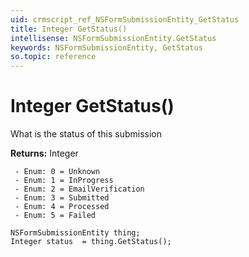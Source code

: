 ```yaml
---
uid: crmscript_ref_NSFormSubmissionEntity_GetStatus
title: Integer GetStatus()
intellisense: NSFormSubmissionEntity.GetStatus
keywords: NSFormSubmissionEntity, GetStatus
so.topic: reference
---
```


# Integer GetStatus()

What is the status of this submission

**Returns:** Integer

     - Enum: 0 = Unknown 
     - Enum: 1 = InProgress 
     - Enum: 2 = EmailVerification 
     - Enum: 3 = Submitted 
     - Enum: 4 = Processed 
     - Enum: 5 = Failed 

```crmscript
NSFormSubmissionEntity thing;
Integer status  = thing.GetStatus();
```

